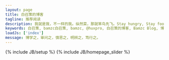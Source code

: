 ```yaml
---
layout: page
title: 白召策的博客
tagline: 推荐阅读
description: 我就是我，不一样的我。纵然菜，那就笨鸟先飞。Stay hungry, Stay foolish！
keywords: 白召策, bamzc白召策, bamzc, @huxpro, 白召策的博客, Bamzc Blog, 博客, 个人网站, 互联网, 前端, 设计, 产品
loadJs: ['index']
message: 博学之，审问之，慎思之，明辨之，笃行之。
---
```

{% include JB/setup %}
{% include JB/homepage_slider %}